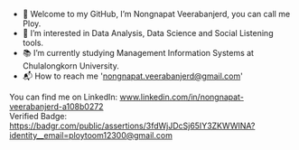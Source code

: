 - 🌈 Welcome to my GitHub, I’m Nongnapat Veerabanjerd, you can call me Ploy.
- 💖 I’m interested in Data Analysis, Data Science and Social Listening tools.
- 📚 I’m currently studying Management Information Systems at Chulalongkorn University.
- 📬 How to reach me 'nongnapat.veerabanjerd@gmail.com'

You can find me on LinkedIn: www.linkedin.com/in/nongnapat-veerabanjerd-a108b0272  
Verified Badge: https://badgr.com/public/assertions/3fdWjJDcSj65IY3ZKWWINA?identity__email=ploytoom12300@gmail.com
